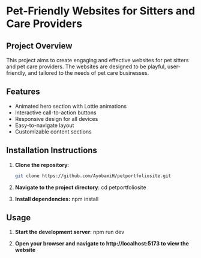 # Pet-Friendly Websites for Sitters and Care Providers

## Project Overview
This project aims to create engaging and effective websites for pet sitters and pet care providers. The websites are designed to be playful, user-friendly, and tailored to the needs of pet care businesses.

## Features
- Animated hero section with Lottie animations
- Interactive call-to-action buttons
- Responsive design for all devices
- Easy-to-navigate layout
- Customizable content sections

## Installation Instructions
1. **Clone the repository**:
   ```bash
   git clone https://github.com/AyobamiH/petportfoliosite.git

2. **Navigate to the project directory**:
    cd petportfoliosite

3. **Install dependencies:**
    npm install

## Usage

1. **Start the development server**:
    npm run dev

2. **Open your browser and navigate to http://localhost:5173 to view the website**
